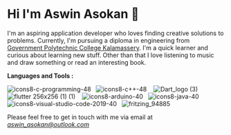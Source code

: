 # Hi I'm Aswin Asokan 👋

I'm an aspiring application developer who loves finding creative solutions to problems. Currently, I'm pursuing a diploma in engineering from [Government Polytechnic College Kalamassery](https://learn.gptckalamassery.ac.in/). I'm a quick learner and curious about learning new stuff. Other than that I love listening to music and draw something or read an interesting book.   

**Languages and Tools :**    

![icons8-c-programming-48](https://user-images.githubusercontent.com/86108610/172048388-a4422836-5af6-4c66-a426-e0a912392273.png)&nbsp;&nbsp;
![icons8-c++-48](https://user-images.githubusercontent.com/86108610/172048532-3a8dcb1d-7881-4edf-8c88-491731488a3f.png)&nbsp;&nbsp;&nbsp;
![Dart_logo (3)](https://github.com/aswin-asokan/aswin-asokan/assets/86108610/e15df151-76c2-49ca-975a-1888bcd17b55)&nbsp;&nbsp;&nbsp;
![flutter 256x256 (1) (1)](https://github.com/aswin-asokan/aswin-asokan/assets/86108610/f5089a94-7804-4b16-b8e3-f5dc45ccb984)&nbsp;&nbsp;&nbsp;
![icons8-arduino-40](https://user-images.githubusercontent.com/86108610/172048540-da68444d-7bfd-4db3-a8c7-05f38f020b01.png)&nbsp;&nbsp;
![icons8-java-40](https://user-images.githubusercontent.com/86108610/172048544-2d9d3051-bf51-41a1-a079-d056805dd16b.png)&nbsp;&nbsp;
![icons8-visual-studio-code-2019-40](https://user-images.githubusercontent.com/86108610/172048549-ba3f573f-b998-4f83-a3c0-a8dcad6bf2c0.png)&nbsp;&nbsp;
![fritzing_94885](https://user-images.githubusercontent.com/86108610/172048629-c637f6c9-c28f-488b-b54e-48231ee03229.png)


Please feel free to get in touch with me via email at *aswin_asokan@outlook.com*


